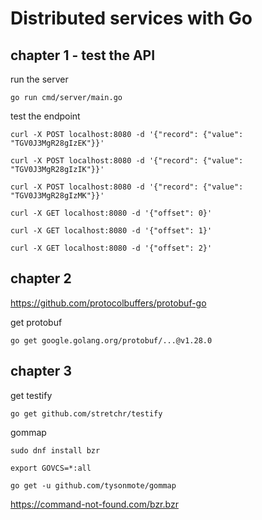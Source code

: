 # Distributed services with Go

## chapter 1 - test the API

run the server

```shell
go run cmd/server/main.go
```

test the endpoint

```shell
curl -X POST localhost:8080 -d '{"record": {"value": "TGV0J3MgR28gIzEK"}}'

curl -X POST localhost:8080 -d '{"record": {"value": "TGV0J3MgR28gIzIK"}}'

curl -X POST localhost:8080 -d '{"record": {"value": "TGV0J3MgR28gIzMK"}}'

curl -X GET localhost:8080 -d '{"offset": 0}'

curl -X GET localhost:8080 -d '{"offset": 1}'

curl -X GET localhost:8080 -d '{"offset": 2}'
```

## chapter 2

https://github.com/protocolbuffers/protobuf-go

get protobuf

```shell
go get google.golang.org/protobuf/...@v1.28.0
```

## chapter 3

get testify

```shell
go get github.com/stretchr/testify
```

gommap

```shell
sudo dnf install bzr

export GOVCS=*:all

go get -u github.com/tysonmote/gommap
```

https://command-not-found.com/bzr.bzr
